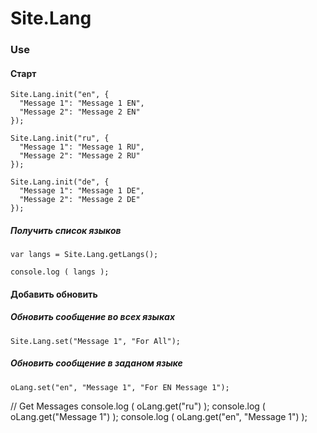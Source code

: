 Site.Lang
=========

### Use

#### Старт

    Site.Lang.init("en", {
      "Message 1": "Message 1 EN",
      "Message 2": "Message 2 EN"
    });
    
	Site.Lang.init("ru", {
      "Message 1": "Message 1 RU",
      "Message 2": "Message 2 RU"
    });
    
    Site.Lang.init("de", {
      "Message 1": "Message 1 DE",
      "Message 2": "Message 2 DE"
    });

##### Получить список языков

    var langs = Site.Lang.getLangs();
    
    console.log ( langs );

#### Добавить обновить

##### Обновить сообщение во всех языках

    Site.Lang.set("Message 1", "For All");
    
##### Обновить сообщение в заданом языке

    oLang.set("en", "Message 1", "For EN Message 1");


// Get Messages
console.log ( oLang.get("ru") );
console.log ( oLang.get("Message 1") );
console.log ( oLang.get("en", "Message 1") );